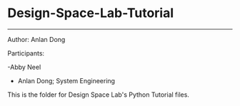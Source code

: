 # Design-Space-Lab-Tutorial
--- 
Author: Anlan Dong

Participants: 

-Abby Neel
- Anlan Dong; System Engineering

This is the folder for Design Space Lab's Python Tutorial files. 

